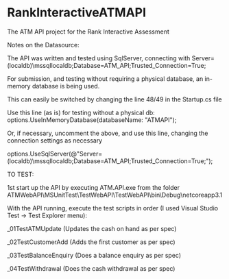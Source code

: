 # RankInteractiveATMAPI
The ATM API project for the Rank Interactive Assessment


Notes on the Datasource: 

The API was written and tested using SqlServer, 
connecting with Server=(localdb)\mssqllocaldb;Database=ATM_API;Trusted_Connection=True; 

For submission, and testing without requiring a physical database, an in-memory database is being used. 

This can easily be switched by changing the line 48/49 in the Startup.cs file 

Use this line (as is) for testing without a physical db: options.UseInMemoryDatabase(databaseName: "ATMAPI"); 

Or, if necessary, uncomment the above, and use this line, changing the connection settings as necessary 

options.UseSqlServer(@"Server=(localdb)\mssqllocaldb;Database=ATM_API;Trusted_Connection=True;");




TO TEST: 

1st start up the API by executing ATM.API.exe from the folder ATMWebAPI\MSUnitTest\TestWebAPI\TestWebAPI\bin\Debug\netcoreapp3.1 

With the API running, execute the test scripts in order (I used Visual Studio Test -> Test Explorer menu): 

_01TestATMUpdate (Updates the cash on hand as per spec)

_02TestCustomerAdd (Adds the first customer as per spec) 

_03TestBalanceEnquiry (Does a balance enquiry as per spec) 

_04TestWithdrawal (Does the cash withdrawal as per spec)

